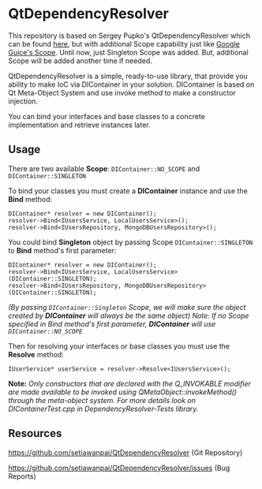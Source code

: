 # QtDependencyResolver

This repository is based on Sergey Pupko's QtDependencyResolver which can be found [here](https://github.com/SPupko/QtDependencyResolver), but with additional Scope capability just like [Google Guice's Scope](https://github.com/google/guice/wiki/Scopes). Until now, just Singleton Scope was added. But, additional Scope will be added another time if needed.

QtDependencyResolver is a simple, ready-to-use library, that provide you ability to make IoC via DIContainer in your solution.
DIContainer is based on Qt Meta-Object System and use invoke method to make a constructor injection.

You can bind your interfaces and base classes to a concrete implementation and retrieve instances later.

## Usage

There are two available **Scope**:
	`DIContainer::NO_SCOPE` and `DIContainer::SINGLETON`

To bind your classes you must create a **DIContainer** instance and use the **Bind** method:
    
    DIContainer* resolver = new DIContainer();
    resolver->Bind<IUsersService, LocalUsersService>();
    resolver->Bind<IUsersRepository, MongoDBUsersRepository>();
	
You could bind **Singleton** object by passing Scope `DIContainer::SINGLETON` to **Bind** method's first parameter:

	DIContainer* resolver = new DIContainer();
    resolver->Bind<IUsersService, LocalUsersService>(DIContainer::SINGLETON);
	resolver->Bind<IUsersRepository, MongoDBUsersRepository>(DIContainer::SINGLETON);

*(By passing `DIContainer::Singleton` Scope, we will make sure the object created by **DIContainer** will always be the same object)*
*Note: If no Scope specified in Bind method's first parameter, **DIContainer** will use `DIContainer::NO_SCOPE`*


Then for resolving your interfaces or base classes you must use the **Resolve** method:

    IUserService* userService = resolver->Resolve<IUsersService>();

**Note:** *Only constructors that are declared with the Q_INVOKABLE modifier are made available to be invoked using QMetaObject::invokeMethod() through the meta-object system.
For more details look on DIContainerTest.cpp in DependencyResolver-Tests library.*

## Resources

https://github.com/setiawanpai/QtDependencyResolver (Git Repository)

https://github.com/setiawanpai/QtDependencyResolver/issues (Bug Reports)
  

